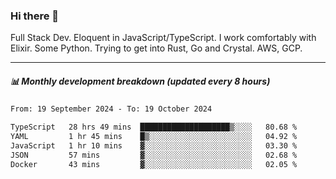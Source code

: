### Hi there 👋

Full Stack Dev. Eloquent in JavaScript/TypeScript. I work comfortably with Elixir. Some Python. Trying to get into Rust, Go and Crystal. AWS, GCP.

***

##### 📊 Monthly development breakdown (updated every 8 hours)

<!--START_SECTION:waka-->

```txt
From: 19 September 2024 - To: 19 October 2024

TypeScript   28 hrs 49 mins  ████████████████████▒░░░░   80.68 %
YAML         1 hr 45 mins    █▒░░░░░░░░░░░░░░░░░░░░░░░   04.92 %
JavaScript   1 hr 10 mins    ▓░░░░░░░░░░░░░░░░░░░░░░░░   03.30 %
JSON         57 mins         ▓░░░░░░░░░░░░░░░░░░░░░░░░   02.68 %
Docker       43 mins         ▓░░░░░░░░░░░░░░░░░░░░░░░░   02.05 %
```

<!--END_SECTION:waka-->
